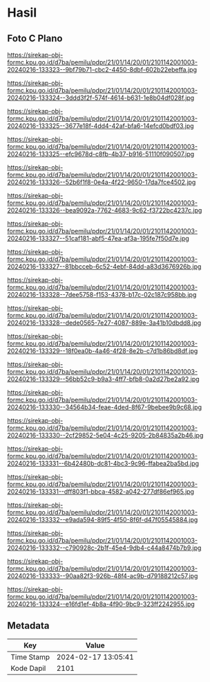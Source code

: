 # Hasil

## Foto C Plano

https://sirekap-obj-formc.kpu.go.id/d7ba/pemilu/pdpr/21/01/14/20/01/2101142001003-20240216-133323--9bf79b71-cbc2-4450-8dbf-602b22ebeffa.jpg

https://sirekap-obj-formc.kpu.go.id/d7ba/pemilu/pdpr/21/01/14/20/01/2101142001003-20240216-133324--3ddd3f2f-574f-4614-b631-1e8b04df028f.jpg

https://sirekap-obj-formc.kpu.go.id/d7ba/pemilu/pdpr/21/01/14/20/01/2101142001003-20240216-133325--3677e18f-4dd4-42af-bfa6-14efcd0bdf03.jpg

https://sirekap-obj-formc.kpu.go.id/d7ba/pemilu/pdpr/21/01/14/20/01/2101142001003-20240216-133325--efc9678d-c8fb-4b37-b916-51110f090507.jpg

https://sirekap-obj-formc.kpu.go.id/d7ba/pemilu/pdpr/21/01/14/20/01/2101142001003-20240216-133326--52b6f1f8-0e4a-4f22-9650-17da7fce4502.jpg

https://sirekap-obj-formc.kpu.go.id/d7ba/pemilu/pdpr/21/01/14/20/01/2101142001003-20240216-133326--bea9092a-7762-4683-9c62-f3722bc4237c.jpg

https://sirekap-obj-formc.kpu.go.id/d7ba/pemilu/pdpr/21/01/14/20/01/2101142001003-20240216-133327--51caf181-abf5-47ea-af3a-195fe7f50d7e.jpg

https://sirekap-obj-formc.kpu.go.id/d7ba/pemilu/pdpr/21/01/14/20/01/2101142001003-20240216-133327--81bbcceb-6c52-4ebf-84dd-a83d3676926b.jpg

https://sirekap-obj-formc.kpu.go.id/d7ba/pemilu/pdpr/21/01/14/20/01/2101142001003-20240216-133328--7dee5758-f153-4378-b17c-02c187c958bb.jpg

https://sirekap-obj-formc.kpu.go.id/d7ba/pemilu/pdpr/21/01/14/20/01/2101142001003-20240216-133328--dede0565-7e27-4087-889e-3a41b10dbdd8.jpg

https://sirekap-obj-formc.kpu.go.id/d7ba/pemilu/pdpr/21/01/14/20/01/2101142001003-20240216-133329--18f0ea0b-4a46-4f28-8e2b-c7d1b86bd8df.jpg

https://sirekap-obj-formc.kpu.go.id/d7ba/pemilu/pdpr/21/01/14/20/01/2101142001003-20240216-133329--56bb52c9-b9a3-4ff7-bfb8-0a2d27be2a92.jpg

https://sirekap-obj-formc.kpu.go.id/d7ba/pemilu/pdpr/21/01/14/20/01/2101142001003-20240216-133330--34564b34-feae-4ded-8f67-9bebee9b9c68.jpg

https://sirekap-obj-formc.kpu.go.id/d7ba/pemilu/pdpr/21/01/14/20/01/2101142001003-20240216-133330--2cf29852-5e04-4c25-9205-2b84835a2b46.jpg

https://sirekap-obj-formc.kpu.go.id/d7ba/pemilu/pdpr/21/01/14/20/01/2101142001003-20240216-133331--6b42480b-dc81-4bc3-9c96-ffabea2ba5bd.jpg

https://sirekap-obj-formc.kpu.go.id/d7ba/pemilu/pdpr/21/01/14/20/01/2101142001003-20240216-133331--dff803f1-bbca-4582-a042-277df86ef965.jpg

https://sirekap-obj-formc.kpu.go.id/d7ba/pemilu/pdpr/21/01/14/20/01/2101142001003-20240216-133332--e9ada594-89f5-4f50-8f6f-d47f05545884.jpg

https://sirekap-obj-formc.kpu.go.id/d7ba/pemilu/pdpr/21/01/14/20/01/2101142001003-20240216-133332--c790928c-2b1f-45e4-9db4-c44a8474b7b9.jpg

https://sirekap-obj-formc.kpu.go.id/d7ba/pemilu/pdpr/21/01/14/20/01/2101142001003-20240216-133333--90aa82f3-926b-48f4-ac9b-d79188212c57.jpg

https://sirekap-obj-formc.kpu.go.id/d7ba/pemilu/pdpr/21/01/14/20/01/2101142001003-20240216-133324--e16fd1ef-4b8a-4f90-9bc9-323ff2242955.jpg


## Metadata

| Key        | Value               |
| ---------- | ------------------- |
| Time Stamp | 2024-02-17 13:05:41 |
| Kode Dapil | 2101                |



